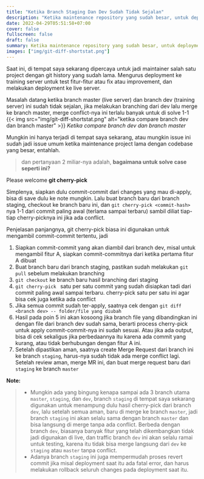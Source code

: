 ```yaml
---
title: "Ketika Branch Staging Dan Dev Sudah Tidak Sejalan"
description: "Ketika maintenance repository yang sudah besar, untuk deployment ini tidak bisa langsung merge dari branch dev ke branch master. Artikel ini berisi langkah-langkah untuk apply commit tertentu dari branch dev ke staging atau master."
date: 2022-04-29T05:51:58+07:00
cover: false
fullscreen: false
draft: false
summary: Ketika maintenance repository yang sudah besar, untuk deployment ini tidak bisa langsung merge dari branch dev ke branch master. Artikel ini berisi langkah-langkah untuk apply commit tertentu dari branch dev ke staging atau master. 
images: ["img/git-diff-shortstat.png"]
---
```


Saat ini, di tempat saya sekarang dipercaya untuk jadi maintainer salah satu project dengan git history yang sudah lama. Mengurus deployment ke training server untuk test fitur-fitur atau fix atau improvement, dan melakukan deployment ke live server. 

Masalah datang ketika branch master (live server) dan branch dev (training server) ini sudah tidak sejalan, jika melakukan branching dari dev lalu merge ke branch master, merge conflict-nya ini terlalu banyak untuk di solve 1-1
{{< img src="img/git-diff-shortstat.png" alt="ketika compare branch dev dan branch master" >}}
*Ketika compare branch dev dan branch master*

Mungkin ini hanya terjadi di tempat saya sekarang, atau mungkin issue ini sudah jadi issue umum ketika maintenance project lama dengan codebase yang besar, entahlah.

> dan pertanyaan 2 miliar-nya adalah, **bagaimana untuk solve case seperti ini?**

Please welcome **git cherry-pick**

Simplenya, siapkan dulu commit-commit dari changes yang mau di-apply, bisa di save dulu ke note mungkin. Lalu buat branch baru dari branch staging, checkout ke branch baru ini, dan `git cherry-pick <commit-hash>` nya 1-1 dari commit paling awal (terlama sampai terbaru) sambil diliat tiap-tiap cherry-picknya ini jika ada conflict.

Penjelasan panjangnya, git cherry-pick biasa ini digunakan untuk mengambil commit-commit tertentu, jadi
1. Siapkan commit-commit yang akan diambil dari branch dev, misal untuk mengambil fitur A, siapkan commit-commitnya dari ketika pertama fitur A dibuat
2. Buat branch baru dari branch staging, pastikan sudah melakukan `git pull` sebelum melakukan branching
3. `git checkout` ke branch baru hasil branching dari staging
4. `git cherry-pick ` satu per satu commit yang sudah disiapkan tadi dari commit paling awal sampai terbaru. cherry-pick satu per satu ini agar bisa cek juga ketika ada conflict
5. Jika semua commit sudah ter-apply, saatnya cek dengan `git diff <branch dev> -- folder/file yang diubah`
6. Hasil pada poin 5 ini akan kosoong jika branch file yang dibandingkan ini dengan file dari branch dev sudah sama, berarti process cherry-pick untuk apply commit-commit-nya ini sudah sesuai. Atau jika ada output, bisa di cek sekaligus jika perbedaannya itu karena ada commit yang kurang, atau tidak berhubungan dengan fitur A ini.
7. Setelah dipastikan aman, saatnya create Merge Request dari branch ini ke branch `staging`, harus-nya sudah tidak ada merge conflict lagi. Setelah review aman, merge MR ini, dan buat merge request baru dari `staging` ke branch `master`

**Note:** 
> - Mungkin ada yang bingung kenapa sampai ada 3 branch utama `master`, `staging`, dan `dev`, branch `staging` di tempat saya sekarang digunakan untuk menampung dulu hasil cherry-pick dari branch `dev`, lalu setelah semua aman, baru di merge ke branch `master`, jadi branch `staging` ini akan selalu sama dengan branch `master` dan bisa langsung di merge tanpa ada conflict. Berbeda dengan branch `dev`, biasanya banyak fitur yang telah dikembangkan tidak jadi digunakan di live, dan traffic branch `dev` ini akan selalu ramai untuk testing, karena itu tidak bisa merge langsung dari `dev` ke `staging` atau `master` tanpa conflict. 
> - Adanya branch `staging` ini juga mempermudah proses revert commit jika misal deployment saat itu ada fatal error, dan harus melakukan rollback seluruh changes pada deployment saat itu.
